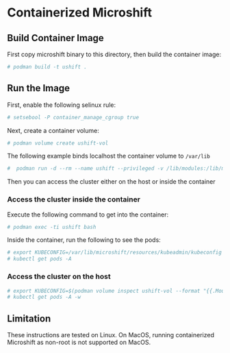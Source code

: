 # Containerized Microshift 

## Build Container Image
First copy microshift binary to this directory, then build the container image:
```bash
# podman build -t ushift .
```

## Run the Image

First, enable the following selinux rule:
```bash
# setsebool -P container_manage_cgroup true
```
Next, create a container volume:
```bash
# podman volume create ushift-vol
```
The following example binds localhost the container volume to `/var/lib`

```bash
#  podman run -d --rm --name ushift --privileged -v /lib/modules:/lib/modules -v ushift-vol:/var/lib -p 6443:6443 ushift  
```

Then you can access the cluster either on the host or inside the container

### Access the cluster inside the container
Execute the following command to get into the container:
```bash
# podman exec -ti ushift bash
```
Inside the container, run the following to see the pods:
```bash
# export KUBECONFIG=/var/lib/microshift/resources/kubeadmin/kubeconfig
# kubectl get pods -A
```

### Access the cluster on the host
```bash
# export KUBECONFIG=$(podman volume inspect ushift-vol --format "{{.Mountpoint}}")/microshift/resources/kubeadmin/kubeconfig
# kubectl get pods -A -w
```

## Limitation

These instructions are tested on Linux. 
On MacOS, running containerized Microshift as non-root is not supported on MacOS. 
